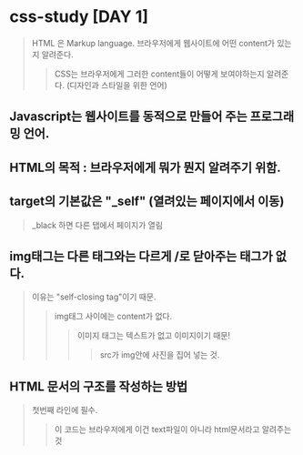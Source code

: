 # css-study [DAY 1]

>HTML 은 Markup language. 브라우저에게 웹사이트에 어떤 content가 있는지 알려준다.
>>CSS는 브라우저에게 그러한 content들이 어떻게 보여야하는지 알려준다. (디자인과 스타일을 위한 언어)

## Javascript는 웹사이트를 동적으로 만들어 주는 프로그래밍 언어. 

## HTML의 목적 : 브라우저에게 뭐가 뭔지 알려주기 위함.

## target의 기본값은 "_self" (열려있는 페이지에서 이동)
> _black 하면 다른 탭에서 페이지가 열림

## img태그는 다른 태그와는 다르게 /로 닫아주는 태그가 없다. 
> 이유는 "self-closing tag"이기 때문. 
>> img태그 사이에는 content가 없다. 
>>> 이미지 태그는 텍스트가 없고 이미지이기 때문!
>>>> src가 img안에 사진을 집어 넣는 것.

## HTML 문서의 구조를 작성하는 방법
> 첫번째 라인에 <!DOCTYPE html> 필수. 
>> 이 코드는 브라우저에게 이건 text파일이 아니라 html문서라고 알려주는 것

## <title>태그 뒤에 뭐든 작성하고 저장을 하고, 브라우저에서 새로고침해서 보면 그대로 출력 됨.
  
## head태그 안에 있는 모든 태그들은 보여지지 않음.



